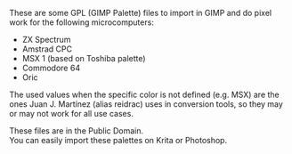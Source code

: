 
These are some GPL (GIMP Palette) files to import in GIMP and do pixel work for
the following microcomputers:

 - ZX Spectrum
 - Amstrad CPC
 - MSX 1 (based on Toshiba palette)
 - Commodore 64
 - Oric

The used values when the specific color is not defined (e.g. MSX) are the ones
Juan J. Martínez (alias reidrac) uses in conversion tools, so they may or may not work
for all use cases.

These files are in the Public Domain.  
You can easily import these palettes on Krita or Photoshop.
